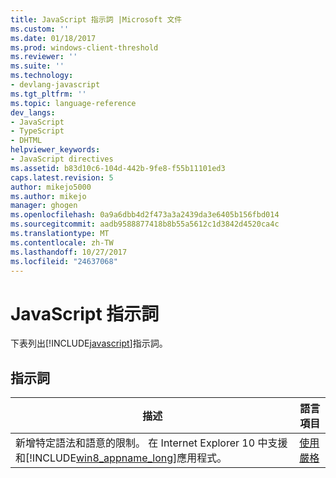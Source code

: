 ```yaml
---
title: JavaScript 指示詞 |Microsoft 文件
ms.custom: ''
ms.date: 01/18/2017
ms.prod: windows-client-threshold
ms.reviewer: ''
ms.suite: ''
ms.technology:
- devlang-javascript
ms.tgt_pltfrm: ''
ms.topic: language-reference
dev_langs:
- JavaScript
- TypeScript
- DHTML
helpviewer_keywords:
- JavaScript directives
ms.assetid: b83d10c6-104d-442b-9fe8-f55b11101ed3
caps.latest.revision: 5
author: mikejo5000
ms.author: mikejo
manager: ghogen
ms.openlocfilehash: 0a9a6dbb4d2f473a3a2439da3e6405b156fbd014
ms.sourcegitcommit: aadb9588877418b8b55a5612c1d3842d4520ca4c
ms.translationtype: MT
ms.contentlocale: zh-TW
ms.lasthandoff: 10/27/2017
ms.locfileid: "24637068"
---
```

# <a name="javascript-directives"></a>JavaScript 指示詞
下表列出[!INCLUDE[javascript](../../javascript/includes/javascript-md.md)]指示詞。  
  
## <a name="directives"></a>指示詞  
  
|描述|語言項目|  
|-----------------|----------------------|  
|新增特定語法和語意的限制。 在 Internet Explorer 10 中支援和[!INCLUDE[win8_appname_long](../../javascript/includes/win8-appname-long-md.md)]應用程式。|[使用嚴格](../../javascript/reference/use-strict-directive.md)|